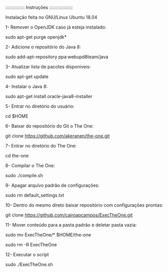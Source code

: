 ::::::::::::::: Instruções ::::::::::::::::::

Instalação feita no GNU/Linux Ubuntu 18.04

1- Remover o OpenJDK caso já esteja instalado:

sudo apt-get purge openjdk*

2- Adicione o repositório do Java 8:

sudo add-apt-repository ppa:webupd8team/java

3- Atualizar lista de pacotes disponiveis:

sudo apt-get update

4- Instalar o Java 8:

sudo apt-get install oracle-java8-installer

5- Entrar no diretório do usuário:

cd $HOME

6- Baixar do repositório do Git o The One:

git clone https://github.com/akeranen/the-one.git

7- Entrar no diretório do The One:

cd the-one

8- Compilar o The One:

sudo ./compile.sh

9- Apagar arquivo padrão de configurações:

sudo rm default_settings.txt

10- Dentro do mesmo direto baixar repositório com configurações prontas:

git clone https://github.com/cairoapcampos/ExecTheOne.git

11- Mover conteúdo para a pasta padrão e deletar pasta vazia:

sudo mv ExecTheOne/* $HOME/the-one

sudo rm -R ExecTheOne

12- Executar o script

sudo ./ExecTheOne.sh
